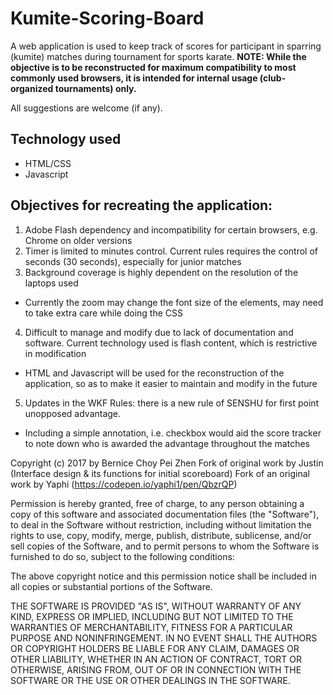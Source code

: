 # Kumite-Scoring-Board
A web application is used to keep track of scores for participant in sparring (kumite) matches during tournament for sports karate.
**NOTE: While the objective is to be reconstructed for maximum compatibility to most commonly used browsers, it is intended for internal usage (club-organized tournaments) only.**

All suggestions are welcome (if any).

## Technology used
- HTML/CSS
- Javascript

## Objectives for recreating the application:
1. Adobe Flash dependency and incompatibility for certain browsers, e.g. Chrome on older versions
2. Timer is limited to minutes control. Current rules requires the control of seconds (30 seconds), especially for junior matches
3. Background coverage is highly dependent on the resolution of the laptops used
  - Currently the zoom may change the font size of the elements, may need to take extra care while doing the CSS
4. Difficult to manage and modify due to lack of documentation and software. Current technology used is flash content, which is restrictive in modification
  - HTML and Javascript will be used for the reconstruction of the application, so as to make it easier to maintain and modify in the future
5. Updates in the WKF Rules: there is a new rule of SENSHU for first point unopposed advantage.
  - Including a simple annotation, i.e. checkbox would aid the score tracker to note down who is awarded the advantage throughout the matches


Copyright (c) 2017 by Bernice Choy Pei Zhen
Fork of original work by Justin (Interface design & its functions for initial scoreboard)
Fork of an original work by Yaphi (https://codepen.io/yaphi1/pen/QbzrQP)

Permission is hereby granted, free of charge, to any person obtaining a copy of this software and associated documentation files (the "Software"), to deal in the Software without restriction, including without limitation the rights to use, copy, modify, merge, publish, distribute, sublicense, and/or sell copies of the Software, and to permit persons to whom the Software is furnished to do so, subject to the following conditions:

The above copyright notice and this permission notice shall be included in all copies or substantial portions of the Software.

THE SOFTWARE IS PROVIDED "AS IS", WITHOUT WARRANTY OF ANY KIND, EXPRESS OR IMPLIED, INCLUDING BUT NOT LIMITED TO THE WARRANTIES OF MERCHANTABILITY, FITNESS FOR A PARTICULAR PURPOSE AND NONINFRINGEMENT. IN NO EVENT SHALL THE AUTHORS OR COPYRIGHT HOLDERS BE LIABLE FOR ANY CLAIM, DAMAGES OR OTHER LIABILITY, WHETHER IN AN ACTION OF CONTRACT, TORT OR OTHERWISE, ARISING FROM, OUT OF OR IN CONNECTION WITH THE SOFTWARE OR THE USE OR OTHER DEALINGS IN THE SOFTWARE.
